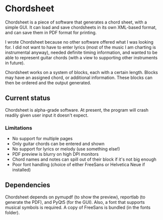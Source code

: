 # Chordsheet

Chordsheet is a piece of software that generates a chord sheet, with a simple GUI.
It can load and save chordsheets in its own XML-based format, and can save them in PDF format for printing.

I wrote Chordsheet because no other software offered what I was looking for. I did not want to have to enter lyrics (most of the music I am charting is instrumental anyway), needed definite timing information, and wanted to be able to represent guitar chords (with a view to supporting other instruments in future).

Chordsheet works on a system of blocks, each with a certain length. Blocks may have an assigned chord, or additional information. These blocks can then be ordered and the output generated. 

## Current status

Chordsheet is alpha-grade software. At present, the program will crash readily given user input it doesn't expect. 
### Limitations
- No support for multiple pages
- Only guitar chords can be entered and shown
- No support for lyrics or melody (use something else!)
- PDF preview is blurry on high DPI monitors
- Chord names and notes can spill out of their block if it's not big enough
- Poor font handling (choice of either FreeSans or Helvetica Neue if installed)

## Dependencies
Chordsheet depends on pymupdf (to show the preview), reportlab (to generate the PDF), and PyQt5 (for the GUI).
Also, a font that supports musical symbols is required. A copy of FreeSans is bundled (in the fonts folder).